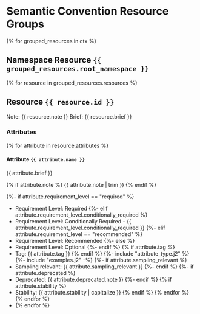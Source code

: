 # Semantic Convention Resource Groups

{% for grouped_resources in ctx %}
## Namespace Resource `{{ grouped_resources.root_namespace }}`

{% for resource in grouped_resources.resources %}

## Resource `{{ resource.id }}`

Note: {{ resource.note }}
Brief: {{ resource.brief }}

### Attributes

{% for attribute in resource.attributes %}
#### Attribute `{{ attribute.name }}`

{{ attribute.brief }}

{% if attribute.note %}
{{ attribute.note | trim }}
{% endif %}

{%- if attribute.requirement_level == "required" %}
- Requirement Level: Required
  {%- elif attribute.requirement_level.conditionally_required %}
- Requirement Level: Conditionally Required - {{ attribute.requirement_level.conditionally_required }}
  {%- elif attribute.requirement_level == "recommended" %}
- Requirement Level: Recommended
  {%- else %}
- Requirement Level: Optional
  {%- endif %}
  {% if attribute.tag %}
- Tag: {{ attribute.tag }}
  {% endif %}
  {%- include "attribute_type.j2" %}
  {%- include "examples.j2" -%}
  {%- if attribute.sampling_relevant %}
- Sampling relevant: {{ attribute.sampling_relevant }}
  {%- endif %}
  {%- if attribute.deprecated %}
- Deprecated: {{ attribute.deprecated.note }}
  {%- endif %}
  {% if attribute.stability %}
- Stability: {{ attribute.stability | capitalize }}
  {% endif %}
  {% endfor %}
  {% endfor %}
- {% endfor %}